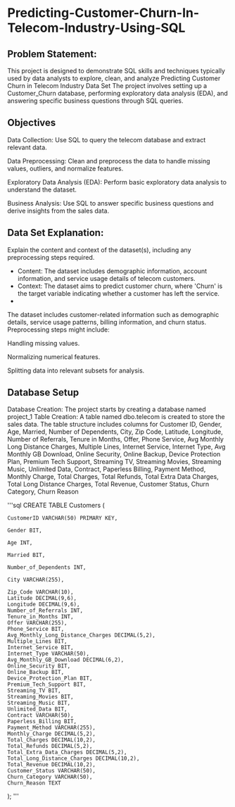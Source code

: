 # Predicting-Customer-Churn-In-Telecom-Industry-Using-SQL
## Problem Statement:
This project is designed to demonstrate SQL skills and techniques typically used by data analysts to explore, clean, and analyze
Predicting Customer Churn in Telecom Industry Data Set The project involves setting up a Customer_Churn database, performing exploratory data analysis (EDA), and answering specific business questions through SQL queries.

## Objectives
Data Collection: Use SQL to query the telecom database and extract relevant data.

Data Preprocessing: Clean and preprocess the data to handle missing values, outliers, and normalize features.


Exploratory Data Analysis (EDA): Perform basic exploratory data analysis to understand the dataset.

Business Analysis: Use SQL to answer specific business questions and derive insights from the sales data.

## Data Set Explanation:
Explain the content and context of the dataset(s), including any preprocessing steps required.

- Content: The dataset includes demographic information, account information, and service usage details of telecom customers.
- Context: The dataset aims to predict customer churn, where 'Churn' is the target variable indicating whether a customer has left the service.
- 
The dataset includes customer-related information such as demographic details, service usage patterns, billing information, and churn status. Preprocessing steps might include:

Handling missing values.

Normalizing numerical features.

Splitting data into relevant subsets for analysis.

## Database Setup 
Database Creation: The project starts by creating a database named project_1
Table Creation: A table named dbo.telecom  is created to store the sales data. The table structure includes columns for Customer ID, Gender, Age, Married, Number of Dependents, City, Zip Code, Latitude, Longitude, Number of Referrals, Tenure in Months, Offer, Phone Service, Avg Monthly Long Distance Charges, Multiple Lines, Internet Service, Internet Type, Avg Monthly GB Download, Online Security, Online Backup, Device Protection Plan, Premium Tech Support, Streaming TV, Streaming Movies, Streaming Music, Unlimited Data, Contract, Paperless Billing, Payment Method, Monthly Charge, Total Charges, Total Refunds, Total Extra Data Charges, Total Long Distance Charges, Total Revenue, Customer Status, Churn Category, Churn Reason

'''sql
 CREATE TABLE Customers (
 
    CustomerID VARCHAR(50) PRIMARY KEY,
    
    Gender BIT,
    
    Age INT,
    
    Married BIT,
    
    Number_of_Dependents INT,
    
    City VARCHAR(255),
    
    Zip_Code VARCHAR(10),
    Latitude DECIMAL(9,6),
    Longitude DECIMAL(9,6),
    Number_of_Referrals INT,
    Tenure_in_Months INT,
    Offer VARCHAR(255),
    Phone_Service BIT,
    Avg_Monthly_Long_Distance_Charges DECIMAL(5,2),
    Multiple_Lines BIT,
    Internet_Service BIT,
    Internet_Type VARCHAR(50),
    Avg_Monthly_GB_Download DECIMAL(6,2),
    Online_Security BIT,
    Online_Backup BIT,
    Device_Protection_Plan BIT,
    Premium_Tech_Support BIT,
    Streaming_TV BIT,
    Streaming_Movies BIT,
    Streaming_Music BIT,
    Unlimited_Data BIT,
    Contract VARCHAR(50),
    Paperless_Billing BIT,
    Payment_Method VARCHAR(255),
    Monthly_Charge DECIMAL(5,2),
    Total_Charges DECIMAL(10,2),
    Total_Refunds DECIMAL(5,2),
    Total_Extra_Data_Charges DECIMAL(5,2),
    Total_Long_Distance_Charges DECIMAL(10,2),
    Total_Revenue DECIMAL(10,2),
    Customer_Status VARCHAR(50),
    Churn_Category VARCHAR(50),
    Churn_Reason TEXT
);
'''
